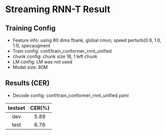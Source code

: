 
# Streaming RNN-T Result

## Training Config
- Feature info: using 80 dims fbank, global cmvn, speed perturb(0.9, 1.0, 1.1), specaugment
- Train config: conf/train_conformer_rnnt_unified
- chunk config: chunk size 16, 1 left chunk
- LM config: LM was not used
- Model size: 90M

## Results (CER)
- Decode config: conf/train_conformer_rnnt_unified.yaml

|   testset   | CER(%)  |
|:-----------:|:-------:|
|     dev     |  5.89   |
|    test     |  6.76   |
